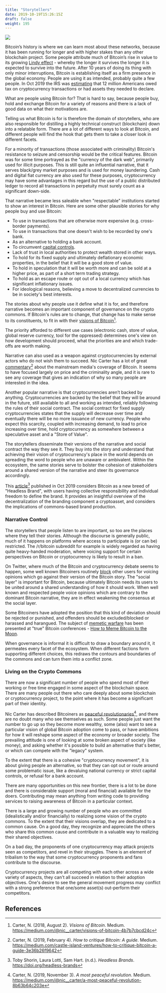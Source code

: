 ```yaml
---
title: "Storytellers"
date: 2019-10-19T15:26:15Z
draft: false
weight: 195
---
```

![](/storytellers.jpg)

Bitcoin’s history is where we can learn most about these networks, because it has been running for longer and with higher stakes than any other blockchain project. Some people attribute much of Bitcoin’s rise in value to its growing [Lindy effect](https://en.wikipedia.org/wiki/Lindy_effect) - whereby the longer it survives the longer it is expected to survive into the future. After 10 years of doing its thing with only minor interruptions, Bitcoin is establishing itself as a firm presence in the global economy. People are using it as intended, probably quite a few people. In Oct 2019 the IRS was [estimating](https://twitter.com/mrauchs/status/1184844394073079808) that 12 million Americans owed tax on cryptocurrency transactions or had assets they needed to declare.

What are people using Bitcoin for? That is hard to say, because people buy, hold and exchange Bitcoin for a variety of reasons and there is a lack of good data on what their motivations are. 

Telling us what Bitcoin is for is therefore the domain of storytellers, who are also responsible for distilling a highly technical construct (blockchain) down into a relatable form. There are a lot of different ways to look at Bitcoin, and different people will find the hook that gets them to take a closer look in different facets.  

For a minority of transactions (those associated with criminality) Bitcoin's resistance to seizure and censorship would be the critical features. Bitcoin was for some time portrayed as the "currency of the dark web", primarily used for illicit purposes. This is still quite an influential narrative, that it serves black/grey market purposes and is used for money laundering. Cash and digital fiat currency are also used for these purposes, cryptocurrency may have some advantages in this regard but the use of a public distributed ledger to record all transactions in perpetuity must surely count as a significant down-side. 

That narrative became less saleable when "respectable" institutions started to show an interest in Bitcoin. Here are some other plausible stories for why people buy and use Bitcoin:

* To use in transactions that are otherwise more expensive (e.g. cross-border payments).
* To use in transactions that one doesn't wish to be recorded by one's bank.
* As an alternative to holding a bank account.
* To circumvent [capital controls](https://en.wikipedia.org/wiki/Capital_control). 
* Lack of trust in local authorities to protect wealth stored in other ways.
* To hold for its fixed supply and ultimately deflationary economic properties, in the belief that it will be a good store of value.
* To hold in speculation that it will be worth more and can be sold at a higher price, as part of a short term trading strategy.
* To hold as an escape route or opt out of a local currency which has significant inflationary issues.
* For ideological reasons, believing a move to decentralized currencies to be in society's best interests.

The stories about why people use it define what it is for, and therefore narrative becomes an important component of governance on the crypto commons. If Bitcoin's rules are to change, that change has to make sense to its constituents, to fit in with their [visions of Bitcoin](https://medium.com/@nic__carter/visions-of-bitcoin-4b7b7cbcd24c)[^1]. 

The priority afforded to different use cases (electronic cash, store of value, global reserve currency, tool for the oppressed) determines one's view on how development should proceed, what the priorities are and which trade-offs are worth making. 

Narrative can also used as a weapon against cryptocurrencies by external actors who do not wish them to succeed. Nic Carter has a lot of great [commentary](https://medium.com/castle-island-ventures/how-to-critique-bitcoin-a-guide-3e36b26f9642)[^2] about the mainstream media's coverage of Bitcoin. It seems to have focused largely on price and the criminality angle, and it is rare to see any coverage that gives an indication of why so many people are interested in the idea.

Another popular narrative is that cryptocurrencies aren’t backed by anything. Cryptocurrencies are backed by the belief that they will be around in the future, still available to all and working as intended, reliably following the rules of their social contract. The social contract for fixed supply cryptocurrencies states that the supply will decrease over time and eventually there will be no more issuance of new currency. People who expect this scarcity, coupled with increasing demand, to lead to price increasing over time, hold cryptocurrency as somewhere between a speculative asset and a "Store of Value".

The storytellers disseminate their versions of the narrative and social contract the way they see it. They buy into the story and understand that achieving their vision of cryptocurrency's place in the world depends on spreading the word to people who are unaware or ambivalent. Within the ecosystem, the same stories serve to bolster the cohesion of stakeholders around a shared version of the narrative and steer its governance accordingly.

This [article](https://otherinter.net/web3/headless-brands/)[^3] published in Oct 2019 considers Bitcoin as a new breed of "Headless Brand", with users having collective responsibility and individual freedom to define the brand. It provides an insightful overview of the decentralization of the branding component a cryptoasset, and considers the implications of commons-based brand production.

### Narrative Control

The storytellers that people listen to are important, so too are the places where they tell their stories. Although the discourse is generally public, much of it happens on platforms where access to participate is (or can be) restricted. The /r/bitcoin subreddit for example is widely regarded as having quite heavy-handed moderation, where voicing support for certain perspectives on Bitcoin or cryptocurrency is likely to result in a ban. 

On Twitter, where much of the Bitcoin and cryptocurrency debate seems to happen, some well known Bitcoiners routinely [block](https://twitter.com/NickSzabo4/status/1169992390339227648) other users for voicing opinions which go against their version of the Bitcoin story. The "social layer" is important for Bitcoin, because ultimately Bitcoin needs its users to be united around a shared understanding of how it should work. When well known and respected people voice opinions which are contrary to the dominant Bitcoin narrative, they are in effect weakening the consensus at the social layer.

Some Bitcoiners have adopted the position that this kind of deviation should be rejected or punished, and offenders should be excluded/blocked or harassed and harangued. The subject of [memetic warfare](https://coinspice.io/news/btc-maximalists-call-for-war-memes-trolling-hoping-to-crush-submit-perceived-enemies/) has been presented at "true" Bitcoin conferences - [How to Meme Bitcoin to the Moon](http://diyhpl.us/wiki/transcripts/bit-block-boom/2019/how-to-meme-bitcoin-to-the-moon/).

When governance is informal it is difficult to draw a boundary around it, it permeates every facet of the ecosystem. When different factions form supporting different choices, this redraws the contours and boundaries of the commons and can turn them into a conflict zone.

### Living on the Crypto Commons

There are now a significant number of people who spend most of their working or free time engaged in some aspect of the blockchain space. There are many people out there who care deeply about some blockchain or cryptocurrency project, to the point where it has become a significant part of their identity.

Nic Carter has described Bitcoiners as [peaceful revolutionaries](https://medium.com/@nic__carter/a-most-peaceful-revolution-8b63b64c203e)[^4], and there are no doubt many who see themselves as such. Some people just want the number to go up so they become more wealthy, some (also) want to see a particular vision of global Bitcoin adoption come to pass, or have ambitions for how it will reshape some aspect of the economy or broader society. The prevailing attitude is one of looking at some broken aspect of society (like money), and asking whether it's possible to build an alternative that's better, or which can compete with the "legacy" system. 

To the extent that there is a cohesive "cryptocurrency movement", it is about giving people an alternative, so that they can opt out or route around some problematic issue, like a devaluing national currency or strict capital controls, or refusal for a bank account.

There are many opportunities on this new frontier, there is a lot to be done and there is considerable support (moral and financial) available for the doers. Contributing may mean anything from writing code to providing services to raising awareness of Bitcoin in a particular context.

There is a large and growing number of people who are committed (idealistically and/or financially) to realizing some vision of the crypto commons. To the extent that their visions overlap, they are dedicated to a common cause. On a good day, they recognize and appreciate the others who share this common cause and contribute in a valuable way to realizing their shared objectives. 

On a bad day, the proponents of one cryptocurrency may attack projects seen as competitors, and revel in their struggles. There is an element of tribalism to the way that some cryptocurrency proponents and fans contribute to the discourse. 

Cryptocurrency projects are all competing with each other across a wide variety of aspects, they can't all succeed in relation to their adoption objectives. One's desire to see the general movement progress may conflict with a strong preference that one/some asset(s) out-perform their competitors. 

## References

[^1]: Carter, N. (2018, August 2). *Visions of Bitcoin*. Medium. https://medium.com/@nic__carter/visions-of-bitcoin-4b7b7cbcd24c
[^2]: Carter, N. (2019, February 4). *How to critique Bitcoin: A guide*. Medium. https://medium.com/castle-island-ventures/how-to-critique-bitcoin-a-guide-3e36b26f9642
[^3]: Toby Shorin, Laura Lotti, Sam Hart. (n.d.). *Headless Brands*. https://doi.org/headless-brands
[^4]: Carter, N. (2019, November 3). *A most peaceful revolution*. Medium. https://medium.com/@nic__carter/a-most-peaceful-revolution-8b63b64c203e